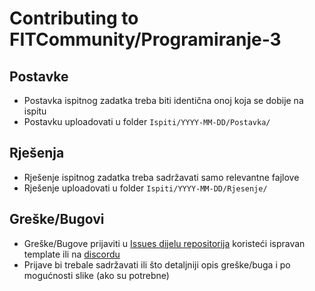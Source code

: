 # Contributing to FITCommunity/Programiranje-3

## Postavke
* Postavka ispitnog zadatka treba biti identična onoj koja se dobije na ispitu    
* Postavku uploadovati u folder `Ispiti/YYYY-MM-DD/Postavka/`
   
## Rješenja
* Rješenje ispitnog zadatka treba sadržavati samo relevantne fajlove
* Rješenje uploadovati u folder `Ispiti/YYYY-MM-DD/Rjesenje/`

## Greške/Bugovi
* Greške/Bugove prijaviti u [Issues dijelu repositorija](https://github.com/FITCommunity/Programiranje-3/issues) koristeći ispravan template ili na [discordu](https://discord.gg/MFzeztS)
* Prijave bi trebale sadržavati ili što detaljniji opis greške/buga i po mogućnosti slike (ako su potrebne)